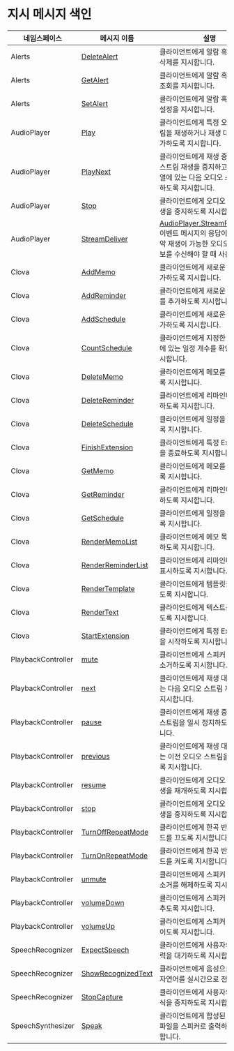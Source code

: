 # 지시 메시지 색인

| 네임스페이스          | 메시지 이름       | 설명                                             |
|--------------------|----------------|-------------------------------------------------|
| Alerts             | [DeleteAlert](/CIC/References/APIs/Alerts.md#DeleteAlert)             | 클라이언트에게 알람 혹은 타이머 삭제를 지시합니다.                                                  |
| Alerts             | [GetAlert](/CIC/References/APIs/Alerts.md#GetAlert)                   | 클라이언트에게 알람 혹은 타이머 조회를 지시합니다.                                                  |
| Alerts             | [SetAlert](/CIC/References/APIs/Alerts.md#SetAlert)                   | 클라이언트에게 알람 혹은 타이머 설정을 지시합니다.                                                  |
| AudioPlayer        | [Play](/CIC/References/APIs/AudioPlayer.md#Play)                      | 클라이언트에게 특정 오디오 스트림을 재생하거나 재생 대기열에 추가하도록 지시합니다.                          |
| AudioPlayer        | [PlayNext](/CIC/References/APIs/AudioPlayer.md#PlayNext)              | 클라이언트에게 재생 중인 오디오 스트림 재생을 중지하고 재생 대기열에 있는 다음 오디오 스트림 재생하도록 지시합니다. |
| AudioPlayer        | [Stop](/CIC/References/APIs/AudioPlayer.md#Stop)                      | 클라이언트에게 오디오 스트림 재생을 중지하도록 지시합니다.                                             |
| AudioPlayer        | [StreamDeliver](/CIC/References/APIs/AudioPlayer.md#StreamDeliver)    | [AudioPlayer.StreamRequested](/CIC/References/APIs/AudioPlayer.md#StreamRequested) 이벤트 메시지의 응답이며, 실제 음악 재생이 가능한 오디오 스트림 정보를 수신해야 할 때 사용합니다. |
| Clova              | [AddMemo](/CIC/References/APIs/Clova.md#AddMemo)                      | 클라이언트에게 새로운 메모를 추가하도록 지시합니다.                                                   |
| Clova              | [AddReminder](/CIC/References/APIs/Clova.md#AddReminder)              | 클라이언트에게 새로운 리마인더를 추가하도록 지시합니다.                                               |
| Clova              | [AddSchedule](/CIC/References/APIs/Clova.md#AddSchedule)              | 클라이언트에게 새로운 일정을 추가하도록 지시합니다.                                                  |
| Clova              | [CountSchedule](/CIC/References/APIs/Clova.md#CountSchedlue)          | 클라이언트에게 지정한 기간 사이에 있는 일정 개수를 확인하도록 지시합니다.                                 |
| Clova              | [DeleteMemo](/CIC/References/APIs/Clova.md#DeleteMemo)                | 클라이언트에게 메모를 삭제하도록 지시합니다.                                                       |
| Clova              | [DeleteReminder](/CIC/References/APIs/Clova.md#DeleteReminder)        | 클라이언트에게 리마인더를 삭제하도록 지시합니다.                                                    |
| Clova              | [DeleteSchedule](/CIC/References/APIs/Clova.md#DeleteSchedule)        | 클라이언트에게 일정을 삭제하도록 지시합니다.                                                       |
| Clova              | [FinishExtension](/CIC/References/APIs/Clova.md#FinishExtension)      | 클라이언트에게 특정 Extension을 종료하도록 지시합니다.                                             |
| Clova              | [GetMemo](/CIC/References/APIs/Clova.md#GetMemo)                      | 클라이언트에게 메모를 조회하도록 지시합니다.                                                       |
| Clova              | [GetReminder](/CIC/References/APIs/Clova.md#GetReminder)              | 클라이언트에게 리마인더를 조회하도록 지시합니다.                                                    |
| Clova              | [GetSchedule](#GetSchedule)                                           | 클라이언트에게 일정을 조회하도록 지시합니다.                                                       |
| Clova              | [RenderMemoList](/CIC/References/APIs/Clova.md#RenderMemoList)        | 클라이언트에게 메모 목록을 표시하도록 지시합니다.                                                   |
| Clova              | [RenderReminderList](/CIC/References/APIs/Clova.md#RenderReminderList) | 클라이언트에게 리마인더 목록을 표시하도록 지시합니다.                                               |
| Clova              | [RenderTemplate](/CIC/References/APIs/Clova.md#RenderTemplate)        | 클라이언트에게 템플릿을 표시하도록 지시합니다.                                                     |
| Clova              | [RenderText](/CIC/References/APIs/Clova.md#RenderText)                | 클라이언트에게 텍스트를 표시하도록 지시합니다.                                                     |
| Clova              | [StartExtension](/CIC/References/APIs/Clova.md#StartExtension)        | 클라이언트에게 특정 Extension을 시작하도록 지시합니다.                                             |
| PlaybackController | [mute](/CIC/References/APIs/PlaybackController.md#mute)               | 클라이언트에게 스피커 볼륨을 음소거하도록 지시합니다.                                                |
| PlaybackController | [next](/CIC/References/APIs/PlaybackController.md#next)               | 클라이언트에게 재생 대기열에 있는 다음 오디오 스트림 재생하도록 지시합니다.                               |
| PlaybackController | [pause](/CIC/References/APIs/PlaybackController.md#pause)             | 클라이언트에게 재생 중인 오디오 스트림을 일시 정지하도록 지시합니다.                                    |
| PlaybackController | [previous](/CIC/References/APIs/PlaybackController.md#previous)       | 클라이언트에게 재생 대기열에 있는 이전 오디오 스트림을 재생하도록 지시합니다.                              |
| PlaybackController | [resume](/CIC/References/APIs/PlaybackController.md#resume)           | 클라이언트에게 오디오 스트림 재생을 재개하도록 지시합니다.                                            |
| PlaybackController | [stop](/CIC/References/APIs/PlaybackController.md#stop)               | 클라이언트에게 오디오 스트림 재생을 중지하도록 지시합니다.                                            |
| PlaybackController | [TurnOffRepeatMode](/CIC/References/APIs/PlaybackController.md#TurnOffRepeatMode) | 클라이언트에게 한곡 반복 재생 모드를 끄도록 지시합니다.                                  |
| PlaybackController | [TurnOnRepeatMode](/CIC/References/APIs/PlaybackController.md#TurnOnRepeatMode) | 클라이언트에게 한곡 반복 재생 모드를 켜도록 지시합니다.                                    |
| PlaybackController | [unmute](/CIC/References/APIs/PlaybackController.md#unmute)           | 클라이언트에게 스피커 볼륨의 음소거를 해제하도록 지시합니다.                                           |
| PlaybackController | [volumeDown](/CIC/References/APIs/PlaybackController.md#volumeDown)   | 클라이언트에게 스피커 볼륨을 낮추도록 지시합니다.                                                   |
| PlaybackController | [volumeUp](/CIC/References/APIs/PlaybackController.md#volumeUp)       | 클라이언트에게 스피커 볼륨을 높이도록 지시합니다.                                                   |
| SpeechRecognizer   | [ExpectSpeech](/CIC/References/APIs/SpeechRecognizer.md#ExpectSpeech) | 클라이언트에게 사용자의 음성 입력을 대기하도록 지시합니다.                                            |
| SpeechRecognizer   | [ShowRecognizedText](/CIC/References/APIs/SpeechRecognizer.md#ShowRecognizedText) | 클라이언트에게 음성으로 인식된 자연어를 실시간으로 전달합니다.                             |
| SpeechRecognizer   | [StopCapture](/CIC/References/APIs/SpeechRecognizer.md#StopCapture)   | 클라이언트에게 사용자의 음성 인식을 중지하도록 지시합니다.                                            |
| SpeechSynthesizer  | [Speak](/CIC/References/APIs/SpeechSynthesizer#Speak)                 | 클라이언트에게 합성된 TTS 음성 파일을 스피커로 출력하도록 지시합니다.                                   |
